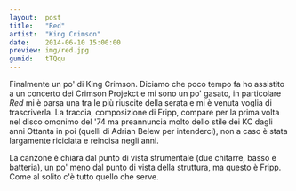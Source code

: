 ```yaml
---
layout:  post
title:   "Red"
artist:  "King Crimson"
date:    2014-06-10 15:00:00
preview: img/red.jpg
gumid:   tTQqu
---
```


Finalmente un po' di King Crimson. Diciamo che poco tempo fa ho assistito a un
concerto dei Crimson Projekct e mi sono un po' gasato, in particolare *Red* mi
è parsa una tra le più riuscite della serata e mi è venuta voglia di
trascriverla. La traccia, composizione di Fripp, compare per la prima volta nel
disco omonimo del '74 ma preannuncia molto dello stile dei KC dagli anni
Ottanta in poi (quelli di Adrian Belew per intenderci), non a caso è stata
largamente riciclata e reincisa negli anni.

La canzone è chiara dal punto di vista strumentale (due chitarre, basso e
batteria), un po' meno dal punto di vista della struttura, ma questo è Fripp.
Come al solito c'è tutto quello che serve.

<!-- vim: set tw=79 spell spelllang=it: -->

